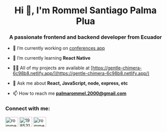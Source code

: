 <h1 align="center">Hi 👋, I'm Rommel Santiago Palma Plua</h1>
<h3 align="center">A passionate frontend and backend developer from Ecuador</h3>

- 🔭 I’m currently working on [conferences app](https://conferences-dev.onrender.com/)

- 🌱 I’m currently learning **React Native**

- 👨‍💻 All of my projects are available at [https://gentle-chimera-6c98b8.netlify.app/](https://gentle-chimera-6c98b8.netlify.app/)

- 💬 Ask me about **React, JavaScript, node, express, etc**

- 📫 How to reach me **palmarommel.2000@gmail.com**

<h3 align="left">Connect with me:</h3>
<p align="left">
<a href="https://linkedin.com/in/rommel palma" target="blank"><img align="center" src="https://raw.githubusercontent.com/rahuldkjain/github-profile-readme-generator/master/src/images/icons/Social/linked-in-alt.svg" alt="rommel palma" height="30" width="40" /></a>
<a href="https://stackoverflow.com/users/19853176" target="blank"><img align="center" src="https://raw.githubusercontent.com/rahuldkjain/github-profile-readme-generator/master/src/images/icons/Social/stack-overflow.svg" alt="19853176" height="30" width="40" /></a>
<a href="https://fb.com/rommel santiago palma plua" target="blank"><img align="center" src="https://raw.githubusercontent.com/rahuldkjain/github-profile-readme-generator/master/src/images/icons/Social/facebook.svg" alt="rommel santiago palma plua" height="30" width="40" /></a>
</p>
